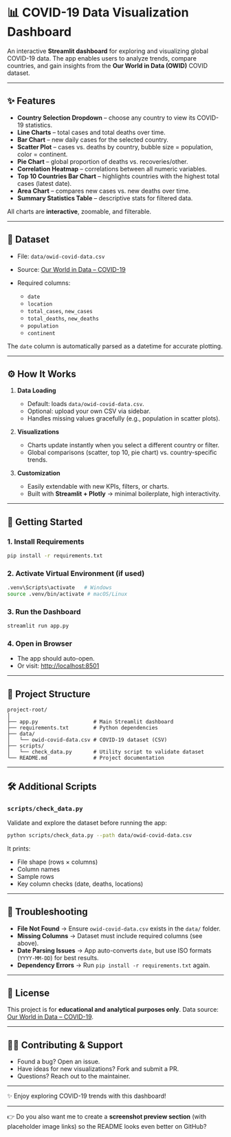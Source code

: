 
# 📊 COVID-19 Data Visualization Dashboard

An interactive **Streamlit dashboard** for exploring and visualizing global COVID-19 data.
The app enables users to analyze trends, compare countries, and gain insights from the **Our World in Data (OWID)** COVID dataset.

---

## ✨ Features

* **Country Selection Dropdown** – choose any country to view its COVID-19 statistics.
* **Line Charts** – total cases and total deaths over time.
* **Bar Chart** – new daily cases for the selected country.
* **Scatter Plot** – cases vs. deaths by country, bubble size = population, color = continent.
* **Pie Chart** – global proportion of deaths vs. recoveries/other.
* **Correlation Heatmap** – correlations between all numeric variables.
* **Top 10 Countries Bar Chart** – highlights countries with the highest total cases (latest date).
* **Area Chart** – compares new cases vs. new deaths over time.
* **Summary Statistics Table** – descriptive stats for filtered data.

All charts are **interactive**, zoomable, and filterable.

---

## 📂 Dataset

* File: `data/owid-covid-data.csv`
* Source: [Our World in Data – COVID-19](https://ourworldindata.org/covid-deaths)
* Required columns:

  * `date`
  * `location`
  * `total_cases`, `new_cases`
  * `total_deaths`, `new_deaths`
  * `population`
  * `continent`

The `date` column is automatically parsed as a datetime for accurate plotting.

---

## ⚙️ How It Works

1. **Data Loading**

   * Default: loads `data/owid-covid-data.csv`.
   * Optional: upload your own CSV via sidebar.
   * Handles missing values gracefully (e.g., population in scatter plots).

2. **Visualizations**

   * Charts update instantly when you select a different country or filter.
   * Global comparisons (scatter, top 10, pie chart) vs. country-specific trends.

3. **Customization**

   * Easily extendable with new KPIs, filters, or charts.
   * Built with **Streamlit + Plotly** → minimal boilerplate, high interactivity.

---

## 🚀 Getting Started

### 1. Install Requirements

```bash
pip install -r requirements.txt
```

### 2. Activate Virtual Environment (if used)

```bash
.venv\Scripts\activate   # Windows
source .venv/bin/activate # macOS/Linux
```

### 3. Run the Dashboard

```bash
streamlit run app.py
```

### 4. Open in Browser

* The app should auto-open.
* Or visit: [http://localhost:8501](http://localhost:8501)

---

## 📁 Project Structure

```
project-root/
│
├── app.py                  # Main Streamlit dashboard
├── requirements.txt        # Python dependencies
├── data/
│   └── owid-covid-data.csv # COVID-19 dataset (CSV)
├── scripts/
│   └── check_data.py       # Utility script to validate dataset
└── README.md               # Project documentation
```

---

## 🛠 Additional Scripts

### `scripts/check_data.py`

Validate and explore the dataset before running the app:

```bash
python scripts/check_data.py --path data/owid-covid-data.csv
```

It prints:

* File shape (rows × columns)
* Column names
* Sample rows
* Key column checks (date, deaths, locations)

---

## 🧩 Troubleshooting

* **File Not Found** → Ensure `owid-covid-data.csv` exists in the `data/` folder.
* **Missing Columns** → Dataset must include required columns (see above).
* **Date Parsing Issues** → App auto-converts `date`, but use ISO formats (`YYYY-MM-DD`) for best results.
* **Dependency Errors** → Run `pip install -r requirements.txt` again.

---

## 📜 License

This project is for **educational and analytical purposes only**.
Data source: [Our World in Data – COVID-19](https://ourworldindata.org/covid-deaths).

---

## 🙋‍♂️ Contributing & Support

* Found a bug? Open an issue.
* Have ideas for new visualizations? Fork and submit a PR.
* Questions? Reach out to the maintainer.

---

✨ Enjoy exploring COVID-19 trends with this dashboard!

---

👉 Do you also want me to create a **screenshot preview section** (with placeholder image links) so the README looks even better on GitHub?
